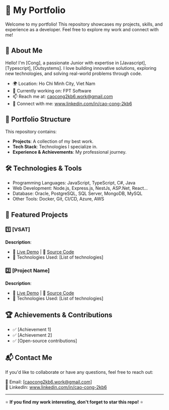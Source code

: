 # 📌 My Portfolio

Welcome to my portfolio! This repository showcases my projects, skills, and experience as a developer. Feel free to explore my work and connect with me!

## 🚀 About Me

Hello! I'm [Cong], a passionate Junior with expertise in [Javascript], [Typescript], [Outsystems]. I love building innovative solutions, exploring new technologies, and solving real-world problems through code.

- 🌍 Location: Ho Chi Minh City, Viet Nam
- 💼 Currently working on: FPT Software
- 📫 Reach me at: caocong2kb6.work@gmail.com
- 🔗 Connect with me: www.linkedin.com/in/cao-cong-2kb6

## 📂 Portfolio Structure

This repository contains:

- **Projects**: A collection of my best work.
- **Tech Stack**: Technologies I specialize in.
- **Experience & Achievements**: My professional journey.

## 🛠️ Technologies & Tools

- Programming Languages: JavaScript, TypeScript, C#, Java
- Web Development: Node.js, Express.js, NestJs, ASP.Net, React...
- Database: Oracle, PostgreSQL, SQL Server, MongoDB, MySQL
- Other Tools: Docker, Git, CI/CD, Azure, AWS 

## 📌 Featured Projects

### 1️⃣ **[VSAT]**

**Description**:

- 🔗 [Live Demo](#) | 📂 [Source Code](#)
- 🔧 Technologies Used: [List of technologies]

### 2️⃣ **[Project Name]**

**Description**: 

- 🔗 [Live Demo](#) | 📂 [Source Code](#)
- 🔧 Technologies Used: [List of technologies]


## 🏆 Achievements & Contributions

- ✅ [Achievement 1]
- ✅ [Achievement 2]
- ✅ [Open-source contributions]

## 📬 Contact Me

If you'd like to collaborate or have any questions, feel free to reach out:

📧 Email: [caocong2kb6.work@gmail.com]\
🔗 LinkedIn: www.linkedin.com/in/cao-cong-2kb6

---

⭐ **If you find my work interesting, don't forget to star this repo!** ⭐

